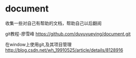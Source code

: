 # document
收集一些对自己有帮助的文档，帮助自己以后翻阅

git教程-廖雪峰
https://github.com/duyuyueying/document.git

在window上使用git,及其项目管理
http://blog.csdn.net/wh_19910525/article/details/8128916
